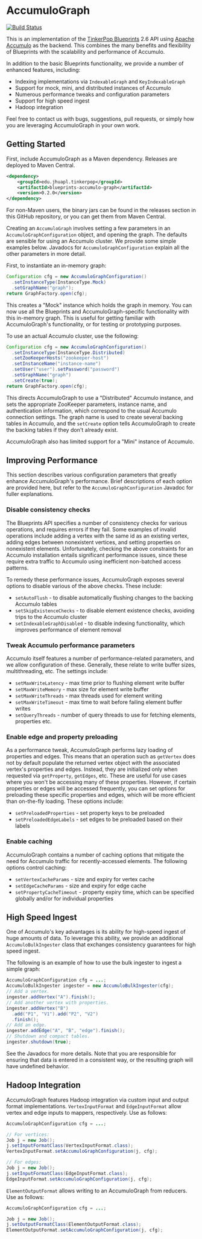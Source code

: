 AccumuloGraph
=============
[![Build Status](https://travis-ci.org/JHUAPL/AccumuloGraph.svg?branch=master)](https://travis-ci.org/JHUAPL/AccumuloGraph)

This is an implementation of the [TinkerPop Blueprints](http://tinkerpop.com)
2.6 API using [Apache Accumulo](http://apache.accumulo.com) as the backend.
This combines the many benefits and flexibility of Blueprints
with the scalability and performance of Accumulo.

In addition to the basic Blueprints functionality, we provide a number
of enhanced features, including:
* Indexing implementations via `IndexableGraph` and `KeyIndexableGraph`
* Support for mock, mini, and distributed instances of Accumulo
* Numerous performance tweaks and configuration parameters
* Support for high speed ingest
* Hadoop integration

Feel free to contact us with bugs, suggestions, pull requests,
or simply how you are leveraging AccumuloGraph in your own work.


## Getting Started

First, include AccumuloGraph as a Maven dependency. Releases are deployed
to Maven Central.

```xml
<dependency>
	<groupId>edu.jhuapl.tinkerpop</groupId>
	<artifactId>blueprints-accumulo-graph</artifactId>
	<version>0.2.0</version>
</dependency>
```

For non-Maven users, the binary jars can be found in the releases section in this
GitHub repository, or you can get them from Maven Central.

Creating an `AccumuloGraph` involves setting a few parameters in an
`AccumuloGraphConfiguration` object, and opening the graph.
The defaults are sensible for using an Accumulo cluster.
We provide some simple examples below. Javadocs for
`AccumuloGraphConfiguration` explain all the other parameters
in more detail.

First, to instantiate an in-memory graph:
```java
Configuration cfg = new AccumuloGraphConfiguration()
  .setInstanceType(InstanceType.Mock)
  .setGraphName("graph");
return GraphFactory.open(cfg);
```

This creates a "Mock" instance which holds the graph in memory.
You can now use all the Blueprints and AccumuloGraph-specific functionality
with this in-memory graph. This is useful for getting familiar
with AccumuloGraph's functionality, or for testing or prototyping
purposes.

To use an actual Accumulo cluster, use the following:
```java
Configuration cfg = new AccumuloGraphConfiguration()
  .setInstanceType(InstanceType.Distributed)
  .setZooKeeperHosts("zookeeper-host")
  .setInstanceName("instance-name")
  .setUser("user").setPassword("password")
  .setGraphName("graph")
  .setCreate(true);
return GraphFactory.open(cfg);
```

This directs AccumuloGraph to use a "Distributed" Accumulo
instance, and sets the appropriate ZooKeeper parameters,
instance name, and authentication information, which correspond
to the usual Accumulo connection settings. The graph name is
used to create several backing tables in Accumulo, and the
`setCreate` option tells AccumuloGraph to create the backing
tables if they don't already exist.

AccumuloGraph also has limited support for a "Mini" instance
of Accumulo.


## Improving Performance

This section describes various configuration parameters that
greatly enhance AccumuloGraph's performance.  Brief descriptions
of each option are provided here, but refer to the
`AccumuloGraphConfiguration` Javadoc for fuller explanations.

### Disable consistency checks

The Blueprints API specifies a number of consistency checks for
various operations, and requires errors if they fail. Some examples
of invalid operations include adding a vertex with the same id as an
existing vertex, adding edges between nonexistent vertices,
and setting properties on nonexistent elements.
Unfortunately, checking the above constraints for an
Accumulo installation entails significant performance issues,
since these require extra traffic to Accumulo using inefficient
non-batched access patterns.

To remedy these performance issues, AccumuloGraph exposes
several options to disable various of the above checks.
These include:
* `setAutoFlush` - to disable automatically flushing
  changes to the backing Accumulo tables
* `setSkipExistenceChecks` - to disable element
  existence checks, avoiding trips to the Accumulo cluster
* `setIndexableGraphDisabled` - to disable
  indexing functionality, which improves performance
  of element removal

### Tweak Accumulo performance parameters

Accumulo itself features a number of performance-related parameters,
and we allow configuration of these. Generally, these relate to
write buffer sizes, multithreading, etc. The settings include:
* `setMaxWriteLatency` - max time prior to flushing
  element write buffer
* `setMaxWriteMemory` - max size for element write buffer
* `setMaxWriteThreads` - max threads used for element writing
* `setMaxWriteTimeout` - max time to wait before failing
  element buffer writes
* `setQueryThreads` - number of query threads to use
  for fetching elements, properties etc.

### Enable edge and property preloading

As a performance tweak, AccumuloGraph performs lazy loading of
properties and edges. This means that an operation such as
`getVertex` does not by default populate the returned
vertex object with the associated vertex's properties
and edges. Instead, they are initialized only when requested via
`getProperty`, `getEdges`, etc.  These are useful
for use cases where you won't be accessing many of these
properties.  However, if certain properties or edges will
be accessed frequently, you can set options for preloading
these specific properties and edges, which will be more
efficient than on-the-fly loading. These options include:
* `setPreloadedProperties` - set property keys
  to be preloaded
* `setPreloadedEdgeLabels` - set edges to be
  preloaded based on their labels

### Enable caching

AccumuloGraph contains a number of caching options
that mitigate the need for Accumulo traffic for recently-accessed
elements. The following options control caching:
* `setVertexCacheParams` - size and expiry for vertex cache
* `setEdgeCacheParams` - size and expiry for edge cache
* `setPropertyCacheTimeout` - property expiry time,
  which can be specified globally and/or for individual properties


## High Speed Ingest

One of Accumulo's key advantages is its ability for high-speed ingest
of huge amounts of data.  To leverage this ability, we provide
an additional `AccumuloBulkIngester` class that
exchanges consistency guarantees for high speed ingest.

The following is an example of how to use the bulk ingester to
ingest a simple graph:
```java
AccumuloGraphConfiguration cfg = ...;
AccumuloBulkIngester ingester = new AccumuloBulkIngester(cfg);
// Add a vertex.
ingester.addVertex("A").finish();
// Add another vertex with properties.
ingester.addVertex("B")
  .add("P1", "V1").add("P2", "V2")
  .finish();
// Add an edge.
ingester.addEdge("A", "B", "edge").finish();
// Shutdown and compact tables.
ingester.shutdown(true);
```

See the Javadocs for more details.
Note that you are responsible for ensuring that data is entered
in a consistent way, or the resulting graph will
have undefined behavior.


## Hadoop Integration

AccumuloGraph features Hadoop integration via custom input and output
format implementations. `VertexInputFormat` and `EdgeInputFormat`
allow vertex and edge inputs to mappers, respectively. Use as follows:
```java
AccumuloGraphConfiguration cfg = ...;

// For vertices:
Job j = new Job();
j.setInputFormatClass(VertexInputFormat.class);
VertexInputFormat.setAccumuloGraphConfiguration(j, cfg);

// For edges:
Job j = new Job();
j.setInputFormatClass(EdgeInputFormat.class);
EdgeInputFormat.setAccumuloGraphConfiguration(j, cfg);
```

`ElementOutputFormat` allows writing to an AccumuloGraph from
reducers. Use as follows:
```java
AccumuloGraphConfiguration cfg = ...;

Job j = new Job();
j.setOutputFormatClass(ElementOutputFormat.class);
ElementOutputFormat.setAccumuloGraphConfiguration(j, cfg);
```

